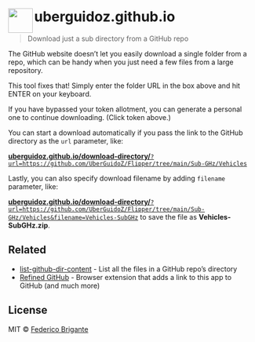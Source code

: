 # uberguidoz.github.io <img src="logo.svg" width="50" height="50" align="left">

> Download just a sub directory from a GitHub repo

The GitHub website doesn’t let you easily download a single folder from a repo, which can be handy when you just need a few files from a large repository.</p>

This tool fixes that! Simply enter the folder URL in the box above and hit ENTER on your keyboard.

If you have bypassed your token allotment, you can generate a personal one to continue downloading. (Click token above.)

You can start a download automatically if you pass the link to the GitHub directory as the <code>url</code> parameter, like:

<a href="https://uberguidoz.github.io/download-directory/?url=https://github.com/UberGuidoZ/Flipper/tree/main/Sub-GHz/Vehicles">
<strong>uberguidoz.github.io/download-directory/</strong><code>?url=https://github.com/UberGuidoZ/Flipper/tree/main/Sub-GHz/Vehicles</code></a>

Lastly, you can also specify download filename by adding <code>filename</code> parameter, like:

<a href="https://uberguidoz.github.io/download-directory/?url=https://github.com/UberGuidoZ/Flipper/tree/main/Sub-GHz/Vehicles&filename=Vehicles-SubGHz">
<strong>uberguidoz.github.io/download-directory/</strong><code>?url=https://github.com/UberGuidoZ/Flipper/tree/main/Sub-GHz/Vehicles&filename=Vehicles-SubGHz</code></a> to save the file as <strong>Vehicles-SubGHz.zip</strong>.

## Related

- [list-github-dir-content](https://github.com/fregante/list-github-dir-content) - List all the files in a GitHub repo’s directory
- [Refined GitHub](https://github.com/refined-github/refined-github) - Browser extension that adds a link to this app to GitHub (and much more)

## License

MIT © [Federico Brigante](http://twitter.com/bfred_it)
